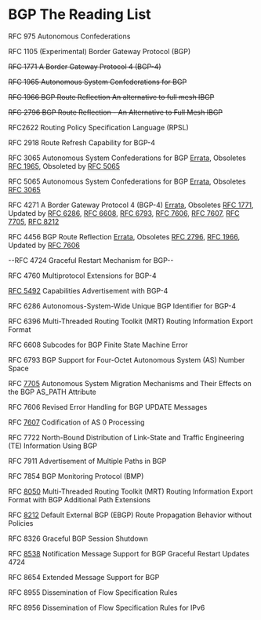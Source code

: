 # BGP The Reading List

RFC 975 Autonomous Confederations

RFC 1105 (Experimental) Border Gateway Protocol (BGP)

~~RFC 1771 A Border Gateway Protocol 4 (BGP-4)~~

~~RFC 1965 Autonomous System Confederations for BGP~~

~~RFC 1966 BGP Route Reflection An alternative to full mesh IBGP~~

~~RFC 2796 BGP Route Reflection - An Alternative to Full Mesh IBGP~~

RFC2622 Routing Policy Specification Language (RPSL)

RFC 2918 Route Refresh Capability for BGP-4

RFC 3065 Autonomous System Confederations for BGP [Errata](http://www.rfc-editor.org/errata/rfc3065), Obsoletes [RFC 1965](http://www.rfc-editor.org/info/rfc1965), Obsoleted by [RFC 5065](http://www.rfc-editor.org/info/rfc5065)

RFC 5065 Autonomous System Confederations for BGP [Errata](http://www.rfc-editor.org/errata/rfc5065), Obsoletes [RFC 3065](http://www.rfc-editor.org/info/rfc3065)

RFC 4271 A Border Gateway Protocol 4 (BGP-4) [Errata](http://www.rfc-editor.org/errata/rfc4271), Obsoletes [RFC 1771](http://www.rfc-editor.org/info/rfc1771), Updated by [RFC 6286](http://www.rfc-editor.org/info/rfc6286), [RFC 6608](http://www.rfc-editor.org/info/rfc6608), [RFC 6793](http://www.rfc-editor.org/info/rfc6793), [RFC 7606](http://www.rfc-editor.org/info/rfc7606), [RFC 7607](http://www.rfc-editor.org/info/rfc7607), [RFC 7705](http://www.rfc-editor.org/info/rfc7705), [RFC 8212](http://www.rfc-editor.org/info/rfc8212)

RFC 4456 BGP Route Reflection [Errata](http://www.rfc-editor.org/errata/rfc4456), Obsoletes [RFC 2796](http://www.rfc-editor.org/info/rfc2796), [RFC 1966](http://www.rfc-editor.org/info/rfc1966), Updated by [RFC 7606](http://www.rfc-editor.org/info/rfc7606)

--RFC 4724 Graceful Restart Mechanism for BGP--

RFC 4760 Multiprotocol Extensions for BGP-4

[RFC 5492](https://www.rfc-editor.org/rfc/rfc5492.txt) Capabilities Advertisement with BGP-4

RFC 6286 Autonomous-System-Wide Unique BGP Identifier for BGP-4

RFC 6396 Multi-Threaded Routing Toolkit (MRT) Routing Information Export Format

RFC 6608 Subcodes for BGP Finite State Machine Error

RFC 6793 BGP Support for Four-Octet Autonomous System (AS) Number Space

RFC [7705](https://tools.ietf.org/html/rfc7705) Autonomous System Migration Mechanisms and Their Effects on the BGP AS_PATH Attribute

RFC 7606 Revised Error Handling for BGP UPDATE Messages

RFC [7607](https://tools.ietf.org/html/rfc7607) Codification of AS 0 Processing

RFC 7722 North-Bound Distribution of Link-State and Traffic Engineering (TE) Information Using BGP

RFC 7911 Advertisement of Multiple Paths in BGP

RFC 7854 BGP Monitoring Protocol (BMP)

RFC [8050](https://datatracker.ietf.org/doc/html/rfc8050)  Multi-Threaded Routing Toolkit (MRT) Routing Information Export Format with BGP Additional Path Extensions

RFC [8212](https://tools.ietf.org/html/rfc8212) Default External BGP (EBGP) Route Propagation Behavior without Policies

RFC 8326 Graceful BGP Session Shutdown

RFC [8538](https://tools.ietf.org/html/rfc8538) Notification Message Support for BGP Graceful Restart Updates 4724

RFC 8654 Extended Message Support for BGP

RFC 8955 Dissemination of Flow Specification Rules

RFC 8956 Dissemination of Flow Specification Rules for IPv6
